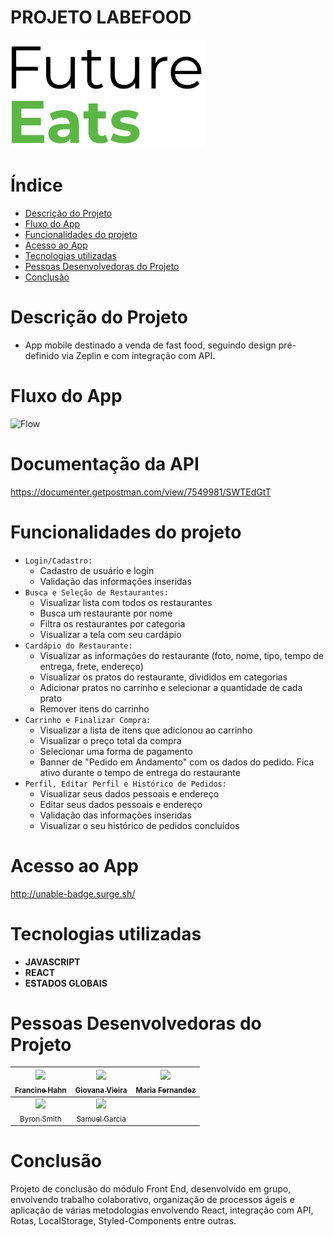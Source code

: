 # PROJETO LABEFOOD

![4EATS](./src/images/logo.png)

# Índice

* [Descrição do Projeto](#descrição-do-projeto)
* [Fluxo do App](#fluxo-do-app)
* [Funcionalidades do projeto](#funcionalidades-do-projeto)
* [Acesso ao App](#acesso-ao-app)
* [Tecnologias utilizadas](#tecnologias-utilizadas)
* [Pessoas Desenvolvedoras do Projeto](#pessoas-desenvolvedoras-do-projeto)
* [Conclusão](#conclusão)


# Descrição do Projeto

- App mobile destinado a venda de fast food, seguindo design pré-definido via Zeplin e com integração com API.

# Fluxo do App
![Flow](https://user-images.githubusercontent.com/102331990/193159589-91a7484d-b80b-40aa-ab8e-d215712269b3.jpg)


# Documentação da API
https://documenter.getpostman.com/view/7549981/SWTEdGtT


# Funcionalidades do projeto
- `Login/Cadastro:`
    - Cadastro de usuário e login
    - Validação das informações inseridas
- `Busca e Seleção de Restaurantes:`
    - Visualizar lista com todos os restaurantes
    - Busca um restaurante por nome
    - Filtra os restaurantes por categoria
    - Visualizar a tela com seu cardápio
- `Cardápio do Restaurante:`
    - Visualizar as informações do restaurante (foto, nome, tipo, tempo de entrega, frete, endereço)
    - Visualizar os pratos do restaurante, divididos em categorias
    - Adicionar pratos no carrinho e selecionar a quantidade de cada prato
    - Remover itens do carrinho
- `Carrinho e Finalizar Compra:`
    - Visualizar a lista de itens que adicionou ao carrinho
    - Visualizar o preço total da compra
    - Selecionar uma forma de pagamento
    - Banner de "Pedido em Andamento" com os dados do pedido. Fica ativo durante o tempo de entrega do restaurante
- `Perfil, Editar Perfil e Histórico de Pedidos:`
    - Visualizar seus dados pessoais e endereço
    - Editar seus dados pessoais e endereço
    - Validação das informações inseridas
    - Visualizar o seu histórico de pedidos concluídos


# Acesso ao App
http://unable-badge.surge.sh/


# Tecnologias utilizadas
- **JAVASCRIPT**    
- **REACT**
- **ESTADOS GLOBAIS**

# Pessoas Desenvolvedoras do Projeto
| [<img src="https://avatars.githubusercontent.com/u/102267713?v=4" width=115><br><sub>Francine Hahn</sub>](https://github.com/francinehahn) |  [<img src="https://avatars.githubusercontent.com/u/102439115?v=4" width=115><br><sub>Giovana Vieira</sub>](https://github.com/gioivieira) |  [<img src="https://avatars.githubusercontent.com/u/102297204?v=4" width=115><br><sub>Maria Fernandez</sub>](https://github.com/mariafmf) | 
| :---: | :---: | :---: |
| [<img src="https://avatars.githubusercontent.com/u/74737156?v=4" width=115><br><sub>Byron Smith</sub>](https://github.com/byron-smith-nobrega) |  [<img src="https://avatars.githubusercontent.com/u/102331990?v=4" width=115><br><sub>Samuel Garcia</sub>](https://github.com/Samuca010) | 



# Conclusão

Projeto de conclusão do módulo Front End, desenvolvido em grupo, envolvendo trabalho colaborativo, organização de processos ágeis e aplicação de várias metodologias envolvendo
React, integração com API, Rotas, LocalStorage, Styled-Components entre outras.
